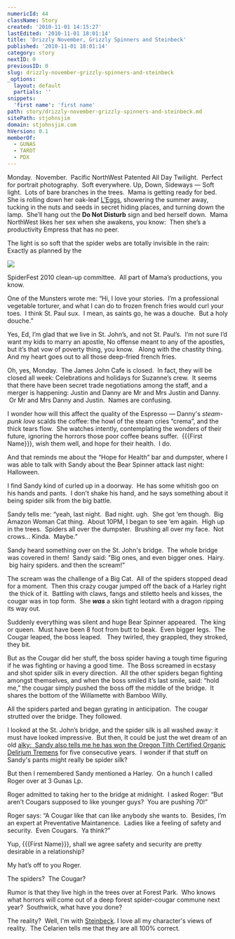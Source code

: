 ```yaml
---
numericId: 44
className: Story
created: '2010-11-01 14:15:27'
lastEdited: '2010-11-01 18:01:14'
title: 'Drizzly November, Grizzly Spinners and Steinbeck'
published: '2010-11-01 18:01:14'
category: story
nextID: 0
previousID: 0
slug: drizzly-november-grizzly-spinners-and-steinbeck
_options:
  layout: default
  partials: ''
snippets:
  'first name': 'first name'
path: story/drizzly-november-grizzly-spinners-and-steinbeck.md
sitePath: stjohnsjim
domain: stjohnsjim.com
hVersion: 0.1
memberOf:
  - GUNAS
  - TAROT
  - PDX
---
```


Monday.&nbsp; November.&nbsp; Pacific NorthWest Patented All Day Twilight. &nbsp;Perfect for portrait photography.&nbsp; Soft everywhere. Up, Down, Sideways &mdash; Soft light.&nbsp; Lots of bare branches in the trees.&nbsp; Mama is getting ready for bed.&nbsp; She is rolling down her oak-leaf [L&rsquo;Eggs][0], showering the summer away, tucking in the nuts and seeds in secret hiding places, and turning down the lamp.&nbsp; She&rsquo;ll hang out the **Do Not Disturb** sign and bed herself down.&nbsp; Mama NorthWest likes her sex when she awakens, you know:&nbsp; Then she&rsquo;s a productivity Empress that has no peer.

The light is so soft that the spider webs are totally invisible in the rain:&nbsp; Exactly as planned by the

![][1]

SpiderFest 2010 clean-up committee.&nbsp; All part of Mama&rsquo;s productions, you know.

One of the Munsters wrote me: &ldquo;Hi, I love your stories.&nbsp; I&rsquo;m a professional vegetable torturer, and what I can do to frozen french fries would curl your toes.&nbsp; I think St. Paul sux.&nbsp; I mean, as saints go, he was a douche.&nbsp; But a holy douche.&rdquo;

Yes, Ed, I&rsquo;m glad that we live in St. John&rsquo;s, and not St. Paul&rsquo;s.&nbsp; I&rsquo;m not sure I&rsquo;d want my kids to marry an apostle, No offense meant to any of the apostles, but it&rsquo;s that vow of poverty thing, you know. &nbsp; Along with the chastity thing.&nbsp; And my heart goes out to all those deep-fried french fries.

Oh, yes, Monday.&nbsp; The James John Cafe is closed.&nbsp; In fact, they will be closed all week: Celebrations and holidays for Suzanne&rsquo;s crew.&nbsp; It seems that there have been secret trade negotiations among the staff, and a merger is happening: Justin and Danny are Mr and Mrs Justin and Danny. &nbsp;Or Mr and Mrs Danny and Justin. &nbsp;Names are confusing.

I wonder how will this affect the quality of the Espresso &mdash; Danny's _steam-punk love_ scalds the coffee: the howl of the steam cries &ldquo;crema&rdquo;, and the thick tears flow.&nbsp; She watches intently, contemplating the wonders of their future, ignoring&nbsp;the horrors those poor coffee beans suffer.&nbsp;&nbsp;{{{First Name}}}, wish them well, and hope for their health. &nbsp;I do.

And that reminds me about the &ldquo;Hope for Health&rdquo; bar and dumpster, where I was able to talk with Sandy about the Bear Spinner attack last night: Halloween.

I find Sandy kind of curled up in a doorway. &nbsp;He has some whitish goo on his hands and pants. &nbsp;I don't shake his hand, and he says something about it being spider silk from the big battle.

Sandy tells me: &ldquo;yeah, last night.&nbsp; Bad night. ugh.&nbsp; She got &lsquo;em though.&nbsp; Big Amazon Woman Cat thing.&nbsp; About 10PM, I began to see &lsquo;em again.&nbsp; High up in the trees.&nbsp; Spiders all over the dumpster.&nbsp; Brushing all over my face.&nbsp; Not crows&hellip; Kinda. &nbsp;Maybe.&rdquo;

Sandy heard something over on the St. John's bridge. &nbsp;The whole bridge was covered in them! &nbsp;Sandy said: &quot;Big ones, and even bigger ones. &nbsp;Hairy. &nbsp;big hairy spiders. and then the scream!&quot;

The scream was the challenge of a Big Cat.&nbsp; All of the spiders stopped dead for a moment.&nbsp; Then this crazy cougar jumped off the back of a Harley right &nbsp;the thick of it. &nbsp;Battling with claws, fangs and stiletto heels and kisses, the cougar was in top form. &nbsp;She **_was_** a skin tight leotard with a dragon ripping its way out.

Suddenly everything was silent and huge Bear Spinner appeared. &nbsp;The king or queen.&nbsp; Must have been 8 foot from butt to beak.&nbsp; Even bigger legs.&nbsp; The Cougar leaped, the boss leaped. &nbsp; They twirled, they grappled, they stroked, they bit.

But as the Cougar did her stuff, the boss spider having a tough time figuring if he was fighting or having a good time.&nbsp; The Boss screamed in ecstasy and shot spider silk in every direction.&nbsp; All the other spiders began fighting amongst themselves, and when the boss smiled it&rsquo;s last smile, said: &ldquo;hold me,&rdquo; the cougar simply pushed the boss off the middle of the bridge. &nbsp;It shares the bottom of the Willamette with Bamboo Willy.

All the spiders parted and began gyrating in anticipation.&nbsp; The cougar strutted over the bridge. They followed.

I looked at the St. John&rsquo;s bridge, and the spider silk is all washed away: it must have looked impressive.&nbsp; But then, It could be just the wet dream of an old [alky:&nbsp; Sandy also tells me he has won the Oregon Tilth Certified Organic Delirium Tremens][2] for five consecutive years. &nbsp;I wonder if that stuff on Sandy's pants might really be spider silk?

But then I remembered Sandy mentioned a Harley.&nbsp; On a hunch I called Roger over at 3 Gunas Lp.

Roger admitted to taking her to the bridge at midnight.&nbsp; I asked Roger: &ldquo;But aren&rsquo;t Cougars supposed to like younger guys?&nbsp; You are pushing 70!&rdquo;

Roger says: &ldquo;A Cougar like that can like anybody she wants to.&nbsp; Besides, I&rsquo;m an expert at Preventative Maintanence.&nbsp; Ladies like a feeling of safety and security.&nbsp; Even Cougars.&nbsp; Ya think?&rdquo;

Yup, {{{First Name}}}, shall we agree safety and security are pretty desirable in a relationship?

My hat&rsquo;s off to you Roger.

The spiders?&nbsp; The Cougar?

Rumor is that they live high in the trees over at Forest Park.&nbsp; Who knows what horrors will come out of a deep forest spider-cougar commune next year?&nbsp; Southwick, what have you done?

The reality? &nbsp;Well, I'm with [Steinbeck][3]. I love all my character's views of reality. &nbsp;The Celarien tells me that they are all 100% correct.

[0]: http://www.leggs.com/
[1]: http://stjohnsjim.com/bridgefight1.gif
[2]: http://en.wikipedia.org/wiki/Delirium_tremens
[3]: http://www.google.com/search?client=safari&rls=en&q=steinbeck&ie=UTF-8&oe=UTF-8
